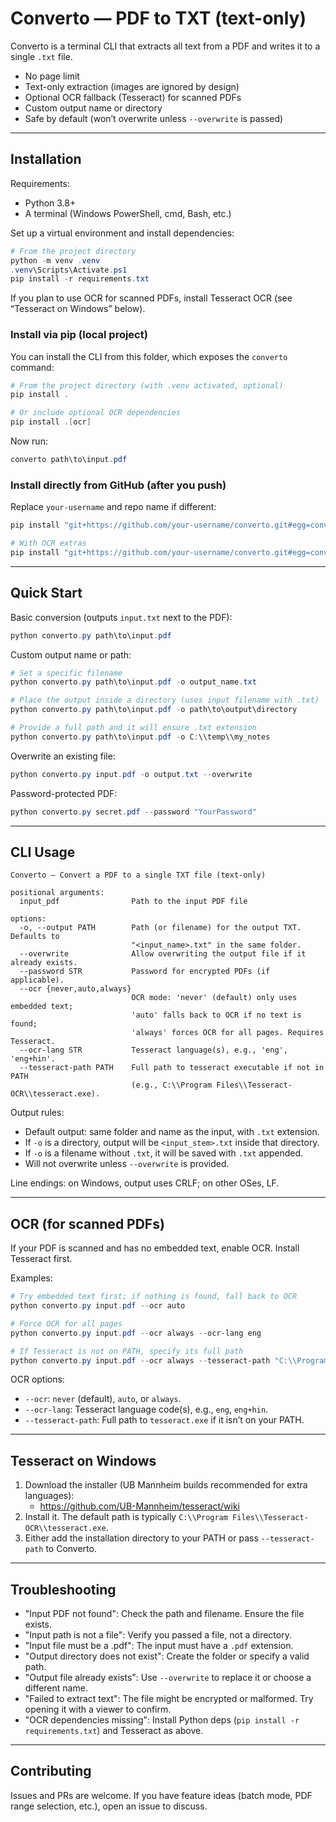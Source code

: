 # Converto — PDF to TXT (text-only)

Converto is a terminal CLI that extracts all text from a PDF and writes it to a single `.txt` file.

- No page limit
- Text-only extraction (images are ignored by design)
- Optional OCR fallback (Tesseract) for scanned PDFs
- Custom output name or directory
- Safe by default (won’t overwrite unless `--overwrite` is passed)

---

## Installation

Requirements:

- Python 3.8+
- A terminal (Windows PowerShell, cmd, Bash, etc.)

Set up a virtual environment and install dependencies:

```powershell
# From the project directory
python -m venv .venv
.venv\Scripts\Activate.ps1
pip install -r requirements.txt
```

If you plan to use OCR for scanned PDFs, install Tesseract OCR (see “Tesseract on Windows” below).

### Install via pip (local project)

You can install the CLI from this folder, which exposes the `converto` command:

```powershell
# From the project directory (with .venv activated, optional)
pip install .

# Or include optional OCR dependencies
pip install .[ocr]
```

Now run:

```powershell
converto path\to\input.pdf
```

### Install directly from GitHub (after you push)

Replace `your-username` and repo name if different:

```powershell
pip install "git+https://github.com/your-username/converto.git#egg=converto"

# With OCR extras
pip install "git+https://github.com/your-username/converto.git#egg=converto[ocr]"
```

---

## Quick Start

Basic conversion (outputs `input.txt` next to the PDF):

```powershell
python converto.py path\to\input.pdf
```

Custom output name or path:

```powershell
# Set a specific filename
python converto.py path\to\input.pdf -o output_name.txt

# Place the output inside a directory (uses input filename with .txt)
python converto.py path\to\input.pdf -o path\to\output\directory

# Provide a full path and it will ensure .txt extension
python converto.py path\to\input.pdf -o C:\\temp\\my_notes
```

Overwrite an existing file:

```powershell
python converto.py input.pdf -o output.txt --overwrite
```

Password-protected PDF:

```powershell
python converto.py secret.pdf --password "YourPassword"
```

---

## CLI Usage

```text
Converto — Convert a PDF to a single TXT file (text-only)

positional arguments:
  input_pdf                Path to the input PDF file

options:
  -o, --output PATH        Path (or filename) for the output TXT. Defaults to
                           "<input_name>.txt" in the same folder.
  --overwrite              Allow overwriting the output file if it already exists.
  --password STR           Password for encrypted PDFs (if applicable).
  --ocr {never,auto,always}
                           OCR mode: 'never' (default) only uses embedded text;
                           'auto' falls back to OCR if no text is found;
                           'always' forces OCR for all pages. Requires Tesseract.
  --ocr-lang STR           Tesseract language(s), e.g., 'eng', 'eng+hin'.
  --tesseract-path PATH    Full path to tesseract executable if not in PATH
                           (e.g., C:\\Program Files\\Tesseract-OCR\\tesseract.exe).
```

Output rules:

- Default output: same folder and name as the input, with `.txt` extension.
- If `-o` is a directory, output will be `<input_stem>.txt` inside that directory.
- If `-o` is a filename without `.txt`, it will be saved with `.txt` appended.
- Will not overwrite unless `--overwrite` is provided.

Line endings: on Windows, output uses CRLF; on other OSes, LF.

---

## OCR (for scanned PDFs)

If your PDF is scanned and has no embedded text, enable OCR. Install Tesseract first.

Examples:

```powershell
# Try embedded text first; if nothing is found, fall back to OCR
python converto.py input.pdf --ocr auto

# Force OCR for all pages
python converto.py input.pdf --ocr always --ocr-lang eng

# If Tesseract is not on PATH, specify its full path
python converto.py input.pdf --ocr always --tesseract-path "C:\\Program Files\\Tesseract-OCR\\tesseract.exe"
```

OCR options:

- `--ocr`: `never` (default), `auto`, or `always`.
- `--ocr-lang`: Tesseract language code(s), e.g., `eng`, `eng+hin`.
- `--tesseract-path`: Full path to `tesseract.exe` if it isn’t on your PATH.

---

## Tesseract on Windows

1. Download the installer (UB Mannheim builds recommended for extra languages):
   - https://github.com/UB-Mannheim/tesseract/wiki
2. Install it. The default path is typically `C:\\Program Files\\Tesseract-OCR\\tesseract.exe`.
3. Either add the installation directory to your PATH or pass `--tesseract-path` to Converto.

---

## Troubleshooting

- "Input PDF not found": Check the path and filename. Ensure the file exists.
- "Input path is not a file": Verify you passed a file, not a directory.
- "Input file must be a .pdf": The input must have a `.pdf` extension.
- "Output directory does not exist": Create the folder or specify a valid path.
- "Output file already exists": Use `--overwrite` to replace it or choose a different name.
- "Failed to extract text": The file might be encrypted or malformed. Try opening it with a viewer to confirm.
- "OCR dependencies missing": Install Python deps (`pip install -r requirements.txt`) and Tesseract as above.

---

## Contributing

Issues and PRs are welcome. If you have feature ideas (batch mode, PDF range selection, etc.), open an issue to discuss.

